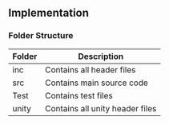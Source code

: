 ## Implementation 

### Folder Structure

| Folder  | Description |
| ------------- | ------------- |
| inc  | Contains all header files  |
| src  | Contains main source code  |
| Test  | Contains test files  |
| unity  | Contains all unity header files  |
